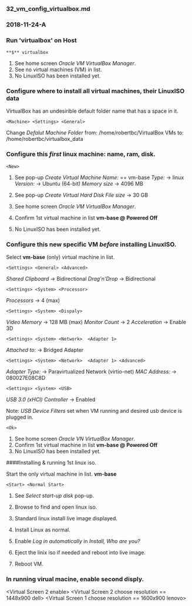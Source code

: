 ### 32_vm_config_virtualbox.md
### 2018-11-24-A

### Run 'virtualbox' on Host

	**$** virtualbox
	
1. See home screen *Oracle VM VirtualBox Manager*.
2. See no virtual machines (VM) in list.
3. No LinuxISO has been installed yet.

### Configure where to install **all** virtual machines, their LinuxISO data

VirtualBox has an undesirible default folder name that has a space in it.

	<Machine> <Settings> <General>
	
Change *Defalut Machine Folder*
	from:	/home/robertbc/VirtualBox VMs
	to:		/home/robertbc/virtualbox_data

### Configure this *first* linux machine: name, ram, disk.

	<New>

1. See pop-up *Create Virtual Machine*
	*Name:*			== vm-base
	*Type:*			-> linux
	*Version:*		-> Ubuntu (64-bit)
	*Memory size*	-> 4096 MB

	<Create>

2. See pop-up *Create Virtual Hard Disk*
	*File size*		-> 30 GB

	<Create>
	
1. See home screen *Oracle VM VirtualBox Manager*.
2. Confirm 1st virtual machine in list **vm-base @ Powered Off**
3. No LinuxISO has been installed yet.

### Configure this new specific VM *before* installing LinuxISO.

Select **vm-base** (only) virtual machine in list.

	<Settings> <General> <Advanced>
	
*Shared Clipboard*	-> Bidirectional
*Drag\'n\'Drop*		-> Bidirectional

	<Settings> <System> <Processor>
	
*Processors* -> 4 (max)

	<Settings> <System> <Dispaly>
	
*Video Memory*	-> 128 MB (max)
*Monitor Count* -> 2
*Acceleration*	-> Enable 3D

	<Settings> <System> <Network>  <Adapter 1>
	
*Attached to:*	-> Bridged Adapter

	<Settings> <System> <Network>  <Adapter 1> <Advanced>
	
*Adapter Type:*	-> Paravirtualized Network (virtio-net)
*MAC Address:* -> 080027E08C8D

	<Settings> <System> <USB>
	
*USB 3.0 (xHCI) Controller*	-> Enabled

Note: *USB Device Filters* set when VM running and desired usb device is plugged in.

	<Ok>

1. See home screen *Oracle VN VirtualBox Manager*.
2. Confirm 1st virtual machine in list **vm-base @ Powered Off**
3. No LinuxISO has been installed yet.

####Installing & running 1st linux iso.

Start the only virtual machine in list. **vm-base**

	<Start> <Normal Start>

1. See *Select start-up disk* pop-up.
2. Browse to find and open linux iso.

	<Start>

1. Standard linux install live image displayed.
2. Install Linux as normal.
3. Enable *Log in automatically* in *Install, Who are you?*
4. Eject the linix iso if needed and reboot into live image.
5. Reboot VM.

### In running virual macine, enable second disply.
<View> <Virtual Screen 2 enable> 
<View> <Virtual Screen 2 choose resolution == 1448x900 dell> 
<View> <Virtual Screen 1 choose resolution == 1600x900 lenovo> 















